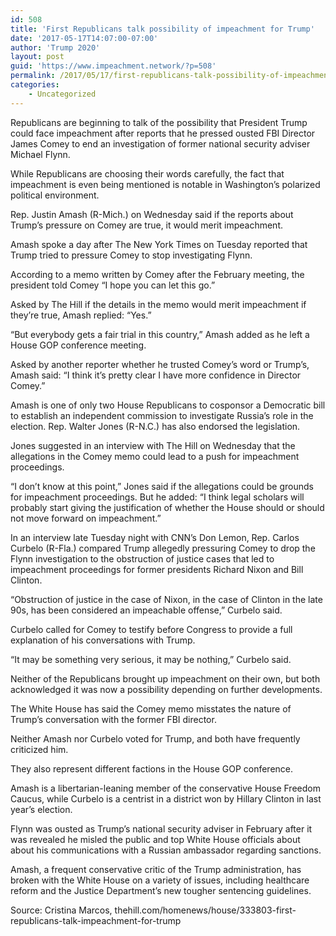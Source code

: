 ```yaml
---
id: 508
title: 'First Republicans talk possibility of impeachment for Trump'
date: '2017-05-17T14:07:00-07:00'
author: 'Trump 2020'
layout: post
guid: 'https://www.impeachment.network/?p=508'
permalink: /2017/05/17/first-republicans-talk-possibility-of-impeachment-for-trump/
categories:
    - Uncategorized
---
```


Republicans are beginning to talk of the possibility that President Trump could face impeachment after reports that he pressed ousted FBI Director James Comey to end an investigation of former national security adviser Michael Flynn.

While Republicans are choosing their words carefully, the fact that impeachment is even being mentioned is notable in Washington’s polarized political environment.

Rep. Justin Amash (R-Mich.) on Wednesday said if the reports about Trump’s pressure on Comey are true, it would merit impeachment.

Amash spoke a day after The New York Times on Tuesday reported that Trump tried to pressure Comey to stop investigating Flynn.

According to a memo written by Comey after the February meeting, the president told Comey “I hope you can let this go.”

Asked by The Hill if the details in the memo would merit impeachment if they’re true, Amash replied: “Yes.”

“But everybody gets a fair trial in this country,” Amash added as he left a House GOP conference meeting.

Asked by another reporter whether he trusted Comey’s word or Trump’s, Amash said: “I think it’s pretty clear I have more confidence in Director Comey.”

Amash is one of only two House Republicans to cosponsor a Democratic bill to establish an independent commission to investigate Russia’s role in the election. Rep. Walter Jones (R-N.C.) has also endorsed the legislation.

Jones suggested in an interview with The Hill on Wednesday that the allegations in the Comey memo could lead to a push for impeachment proceedings.

“I don’t know at this point,” Jones said if the allegations could be grounds for impeachment proceedings. But he added: “I think legal scholars will probably start giving the justification of whether the House should or should not move forward on impeachment.”

In an interview late Tuesday night with CNN’s Don Lemon, Rep. Carlos Curbelo (R-Fla.) compared Trump allegedly pressuring Comey to drop the Flynn investigation to the obstruction of justice cases that led to impeachment proceedings for former presidents Richard Nixon and Bill Clinton.

“Obstruction of justice in the case of Nixon, in the case of Clinton in the late 90s, has been considered an impeachable offense,” Curbelo said.

Curbelo called for Comey to testify before Congress to provide a full explanation of his conversations with Trump.

“It may be something very serious, it may be nothing,” Curbelo said.

Neither of the Republicans brought up impeachment on their own, but both acknowledged it was now a possibility depending on further developments.

The White House has said the Comey memo misstates the nature of Trump’s conversation with the former FBI director.

Neither Amash nor Curbelo voted for Trump, and both have frequently criticized him.

They also represent different factions in the House GOP conference.

Amash is a libertarian-leaning member of the conservative House Freedom Caucus, while Curbelo is a centrist in a district won by Hillary Clinton in last year’s election.

Flynn was ousted as Trump’s national security adviser in February after it was revealed he misled the public and top White House officials about about his communications with a Russian ambassador regarding sanctions.

Amash, a frequent conservative critic of the Trump administration, has broken with the White House on a variety of issues, including healthcare reform and the Justice Department’s new tougher sentencing guidelines.

Source: Cristina Marcos, thehill.com/homenews/house/333803-first-republicans-talk-impeachment-for-trump